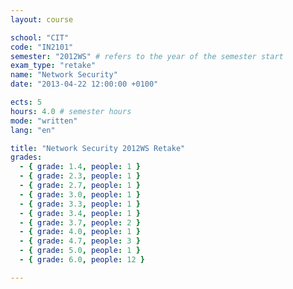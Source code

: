```yaml
---
layout: course

school: "CIT"
code: "IN2101"
semester: "2012WS" # refers to the year of the semester start
exam_type: "retake"
name: "Network Security"
date: "2013-04-22 12:00:00 +0100"

ects: 5
hours: 4.0 # semester hours
mode: "written"
lang: "en"

title: "Network Security 2012WS Retake"
grades:
  - { grade: 1.4, people: 1 }
  - { grade: 2.3, people: 1 }
  - { grade: 2.7, people: 1 }
  - { grade: 3.0, people: 1 }
  - { grade: 3.3, people: 1 }
  - { grade: 3.4, people: 1 }
  - { grade: 3.7, people: 2 }
  - { grade: 4.0, people: 1 }
  - { grade: 4.7, people: 3 }
  - { grade: 5.0, people: 1 }
  - { grade: 6.0, people: 12 }

---
```

